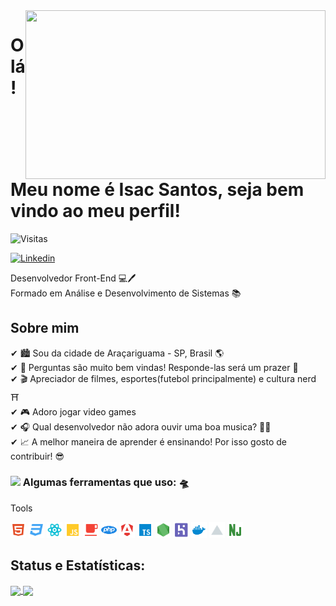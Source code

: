 <img align="right" width="480" height="270" src="https://media.giphy.com/media/f3iwJFOVOwuy7K6FFw/giphy.gif">

# Olá! Meu nome é Isac Santos, seja bem vindo ao meu perfil! 
<p><img src="https://visitor-badge.glitch.me/badge?page_id=Isilva95.Isilva95" alt="Visitas">

  [![Linkedin](https://img.shields.io/badge/-LinkedIn-blue?style=flat&logo=Linkedin&logoColor=white&link=https://www.linkedin.com/in/isac-santos-silva/)](https://www.linkedin.com/in/isac-santos-silva/)
  
</p>

Desenvolvedor Front-End 💻🖊
<br />
Formado em Análise e Desenvolvimento de Sistemas 📚

## Sobre mim
✔ 🏙 Sou da cidade de Araçariguama - SP, Brasil 🌎<br />
✔ 💬 Perguntas são muito bem vindas! Responde-las será um prazer 📃<br />
✔ 🎬 Apreciador de filmes, esportes(futebol principalmente) e cultura nerd ⛩<br />
✔ 🎮 Adoro jogar video games <br />
✔ 🎧 Qual desenvolvedor não adora ouvir uma boa musica? 🤘🏼<br />
✔ 📈 A melhor maneira de aprender é ensinando! Por isso gosto de contribuir! 😎<br />


### <img src="https://media.giphy.com/media/WUlplcMpOCEmTGBtBW/giphy.gif" width="50">  Algumas ferramentas que uso: 🛸

<!-- <code><img height="36" src="https://raw.githubusercontent.com/github/explore/80688e429a7d4ef2fca1e82350fe8e3517d3494d/topics/visual-studio-code/visual-studio-code.png"></code>
<code><img src="https://devicons.github.io/devicon/devicon.git/icons/html5/html5-original.svg" alt="html5" width="36" height="36"/></code>
<code><img src="https://devicons.github.io/devicon/devicon.git/icons/css3/css3-original.svg" alt="css3" width="36" height="36"/></code>
<code><img src="https://devicons.github.io/devicon/devicon.git/icons/javascript/javascript-original.svg" alt="javascript" width="36" height="36"/></code>
<code><img src="https://devicons.github.io/devicon/devicon.git/icons/react/react-original.svg" alt="react" width="36" height="36"/></code>
<code><img src="https://devicons.github.io/devicon/devicon.git/icons/nodejs/nodejs-original.svg" alt="nodejs" width="36" height="36"/></code>
<code><img height="36" src="https://raw.githubusercontent.com/github/explore/80688e429a7d4ef2fca1e82350fe8e3517d3494d/topics/php/php.png"></code>
<code><img height="36" src="https://raw.githubusercontent.com/github/explore/80688e429a7d4ef2fca1e82350fe8e3517d3494d/topics/git/git.png"></code>
<code><img height="36" src="https://raw.githubusercontent.com/github/explore/78df643247d429f6cc873026c0622819ad797942/topics/github/github.png"></code> -->


Tools

<p align="left">
<img src="https://raw.githubusercontent.com/PKief/vscode-material-icon-theme/main/icons/html.svg" alt="react" width="25" height="25" />
<img src="https://raw.githubusercontent.com/PKief/vscode-material-icon-theme/main/icons/css.svg" alt="css" width="25" height="25" />
<img src="https://raw.githubusercontent.com/PKief/vscode-material-icon-theme/main/icons/react.svg" alt="react" width="25" height="25" />
<img src="https://raw.githubusercontent.com/PKief/vscode-material-icon-theme/main/icons/javascript.svg" alt="javascript" width="25" height="25" />
<img src="https://raw.githubusercontent.com/PKief/vscode-material-icon-theme/main/icons/java.svg" alt="java" width="25" height="25" />
<img src="https://raw.githubusercontent.com/PKief/vscode-material-icon-theme/main/icons/php.svg" alt="php" width="25" height="25" />
<img src="https://raw.githubusercontent.com/PKief/vscode-material-icon-theme/main/icons/angular.svg" alt="angular-js" width="25" height="25" />
<img src="https://raw.githubusercontent.com/PKief/vscode-material-icon-theme/main/icons/typescript.svg" alt="typescript" width="25" height="25" />
<img src="https://raw.githubusercontent.com/PKief/vscode-material-icon-theme/main/icons/nodejs_alt.svg" alt="nodejs" width="25" height="25" />
<img src="https://raw.githubusercontent.com/PKief/vscode-material-icon-theme/main/icons/heroku.svg" alt="heroku" width="25" height="25" />
<img src="https://raw.githubusercontent.com/PKief/vscode-material-icon-theme/main/icons/docker.svg" alt="Docker" width="25" height="25" />
<img src="https://raw.githubusercontent.com/PKief/vscode-material-icon-theme/main/icons/vercel.svg" alt="vercel" width="25" height="25" />
<img src="https://raw.githubusercontent.com/PKief/vscode-material-icon-theme/main/icons/nunjucks.svg" alt="nunjucks" width="25" height="25" />

</p>


## Status e Estatísticas:

<a href="https://github.com/anuraghazra/github-readme-stats">
  <img align="center" src="https://github-readme-stats.anuraghazra1.vercel.app/api?username=Isilva95&hide=issues&theme=synthwave&show_icons=true&hide_border=false&count_private=true&include_all_commits=true&line_height=24.5"  />
</a>

<a href="https://github.com/anuraghazra/github-readme-stats">
  <img align="center" src="https://github-readme-stats.anuraghazra1.vercel.app/api/top-langs/?username=Isilva95&layout=compact&theme=synthwave" />
</a>
<br />
<br />
